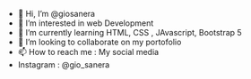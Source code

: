 - 👋 Hi, I’m @giosanera
- 👀 I’m interested in web Development 
- 🌱 I’m currently learning HTML, CSS , JAvascript, Bootstrap 5
- 💞️ I’m looking to collaborate on my portofolio
- 📫 How to reach me : My social media
- Instagram : @gio_sanera

<!---
giosanera/giosanera is a ✨ special ✨ repository because its `README.md` (this file) appears on your GitHub profile.
You can click the Preview link to take a look at your changes.
--->
